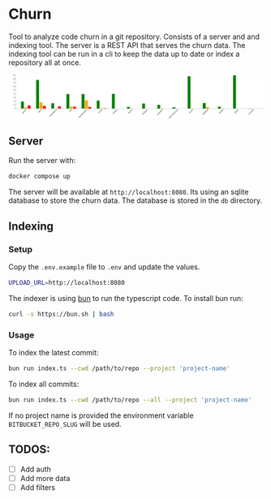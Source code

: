 # Churn

Tool to analyze code churn in a git repository. Consists of a server and and indexing tool. The server is a REST API that serves the churn data. The indexing tool can be run in a cli to keep the data up to date or index a repository all at once.

<!-- image-->
![Churn](./docs/churn.png)

## Server

Run the server with:

```bash
docker compose up
```

The server will be available at `http://localhost:8080`. Its using an sqlite database to store the churn data. The database is stored in the `db` directory.

## Indexing

### Setup

Copy the `.env.example` file to `.env` and update the values.

```bash
UPLOAD_URL=http://localhost:8080
```

The indexer is using [bun](https://bun.sh) to run the typescript code. To install bun run:

```bash
curl -s https://bun.sh | bash
```

### Usage

To index the latest commit:

```bash
bun run index.ts --cwd /path/to/repo --project 'project-name'
```

To index all commits:

```bash
bun run index.ts --cwd /path/to/repo --all --project 'project-name'
```

If no project name is provided the environment variable `BITBUCKET_REPO_SLUG` will be used.

## TODOS: 

- [ ] Add auth
- [ ] Add more data
- [ ] Add filters
